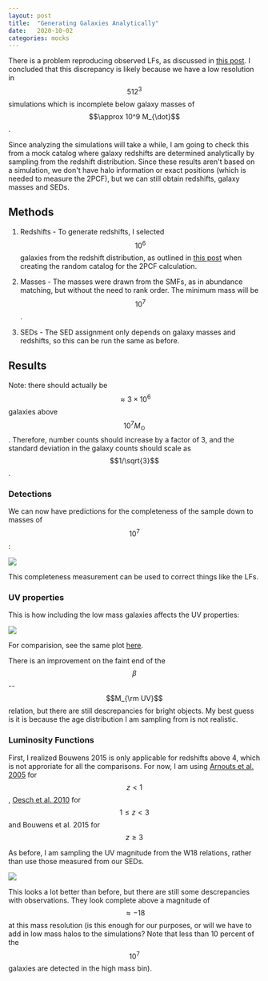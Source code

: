 ```yaml
---
layout: post
title:  "Generating Galaxies Analytically"
date:   2020-10-02
categories: mocks
---
```



There is a problem reproducing observed LFs, as discussed in <a href="https://ndrakos.github.io/blog/mocks/Luminosity_Function/">this post</a>. I concluded that this discrepancy is likely because we have a low resolution in $$512^3$$ simulations which is incomplete below galaxy masses of $$\approx 10^9 M_{\dot}$$.


Since analyzing the simulations will take a while, I am going to check this from a mock catalog where galaxy redshifts are determined analytically by sampling from the redshift distribution. Since these results aren't based on a simulation, we don't have halo information or exact positions (which is needed to measure the 2PCF), but we can still obtain redshifts, galaxy masses and SEDs.


## Methods


1. Redshifts - To generate redshifts, I selected $$10^6$$ galaxies from the redshift distribution, as outlined in <a href="https://ndrakos.github.io/blog/mocks/2PCF_Mock_Galaxies/">this post</a> when creating the random catalog for the 2PCF calculation.

2. Masses - The masses were drawn from the SMFs, as in abundance matching, but without the need to rank order. The minimum mass will be $$10^7$$.


3. SEDs - The SED assignment only depends on galaxy masses and redshifts, so this can be run the same as before.


## Results

Note: there should actually be $$\approx 3 \times 10^6$$ galaxies above $$10^7 M_{\odot}$$. Therefore, number counts should increase by a factor of 3, and the standard deviation in the galaxy counts should scale as $$1/\sqrt{3}$$.

### Detections

We can now have predictions for the completeness of the sample down to masses of $$10^7$$:

<img src="{{ site.baseurl }}/assets/plots/20201002_frac_detect.png">

This completeness measurement can be used to correct things like the LFs.


### UV properties


This is how including the low mass galaxies affects the UV properties:

<img src="{{ site.baseurl }}/assets/plots/20201002_MUV.png">

For comparision, see the same plot <a href="https://ndrakos.github.io/blog/mocks/Luminosity_Function/">here</a>.



There is an improvement on the faint end of the $$\beta$$--$$M_{\rm UV}$$ relation, but there are still descrepancies for bright objects. My best guess is it is because the age distribution I am sampling from is not realistic.


### Luminosity Functions

First, I realized Bouwens 2015 is only applicable for redshifts above 4, which is not approriate for all the comparisons. For now, I am using <a href="https://ui.adsabs.harvard.edu/abs/2005ApJ...619L..43A/abstract">Arnouts et al. 2005</a> for $$z<1$$, <a href="https://ui.adsabs.harvard.edu/abs/2010ApJ...725L.150O/abstract">Oesch et al. 2010</a> for $$1\leq z<3$$ and Bouwens et al. 2015 for $$z \ge 3$$

As before, I am sampling the UV magnitude from the W18 relations, rather than use those measured from our SEDs.

<img src="{{ site.baseurl }}/assets/plots/20201002_LF.png">

This looks a lot better than before, but there are still some descrepancies with observations. They look complete above a magnitude of $$\approx -18$$ at this mass resolution (is this enough for our purposes, or will we have to add in low mass halos to the simulations? Note that less than 10 percent of the $$10^7$$ galaxies are detected in the high mass bin).
